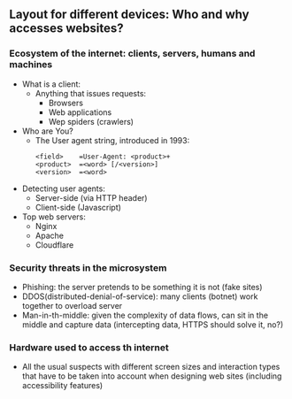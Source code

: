 ## Layout for different devices: Who and why accesses websites?

### Ecosystem of the internet: clients, servers, humans and machines
- What is a client:
    - Anything that issues requests:
        - Browsers
        - Web applications
        - Wep spiders (crawlers)
- Who are You?
    - The User agent string, introduced in 1993:
        ```
        <field>    =User-Agent: <product>+
        <product>  =<word> [/<version>]
        <version>  =<word>
        ```
- Detecting user agents:
    - Server-side (via HTTP header)
    - Client-side (Javascript)
- Top web servers: 
    - Nginx
    - Apache
    - Cloudflare
### Security threats in the microsystem
- Phishing: the server pretends to be something it is not (fake sites)
- DDOS(distributed-denial-of-service): many clients (botnet) work together to overload server
- Man-in-th-middle: given the complexity of data flows, can sit in the middle and capture data (intercepting data, HTTPS should solve it, no?)

### Hardware used to access th internet
- All the usual suspects with different screen sizes and interaction types that have to be taken into account when designing web sites (including accessibility features)

